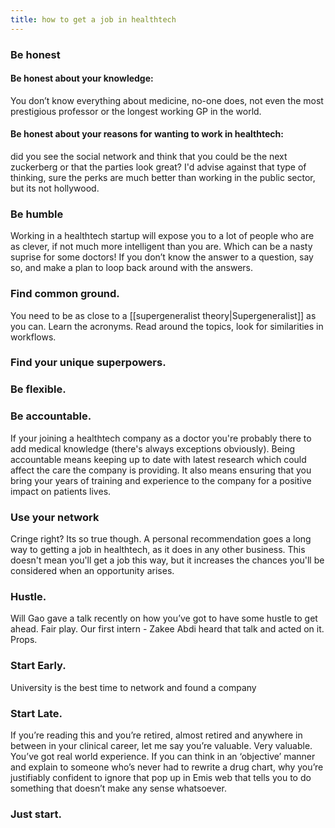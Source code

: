 ```yaml
---
title: how to get a job in healthtech
---
```


### Be honest

#### Be honest about your knowledge:

You don’t know everything about medicine, no-one does, not even the most prestigious professor or the longest working GP in the world.

#### Be honest about your reasons for wanting to work in healthtech:

did you see the social network and think that you could be the next zuckerberg or that the parties look great? I'd advise against that type of thinking, sure the perks are much better than working in the public sector, but its not hollywood.

### Be humble

Working in a healthtech startup will expose you to a lot of people who are as clever, if not much more intelligent than you are. Which can be a nasty suprise for some doctors! If you don’t know the answer to a question, say so, and make a plan to loop back around with the answers.

### Find common ground.

You need to be as close to a [[supergeneralist theory|Supergeneralist]] as you can. Learn the acronyms. Read around the topics, look for similarities in workflows.

### Find your unique superpowers.

### Be flexible.

### Be accountable.

If your joining a healthtech company as a doctor you're probably there to add medical knowledge (there's always exceptions obviously). Being accountable means keeping up to date with latest research which could affect the care the company is providing. It also means ensuring that you bring your years of training and experience to the company for a positive impact on patients lives.

### Use your network

Cringe right? Its so true though. A personal recommendation goes a long way to getting a job in healthtech, as it does in any other business. This doesn't mean you'll get a job this way, but it increases the chances you'll be considered when an opportunity arises.

### Hustle.

Will Gao gave a talk recently on how you’ve got to have some hustle to get ahead. Fair play. Our first intern - Zakee Abdi heard that talk and acted on it. Props.

### Start Early.

University is the best time to network and found a company

### Start Late.

If you’re reading this and you’re retired, almost retired and anywhere in between in your clinical career, let me say you’re valuable. Very valuable. You’ve got real world experience. If you can think in an ‘objective’ manner and explain to someone who’s never had to rewrite a drug chart, why you’re justifiably confident to ignore that pop up in Emis web that tells you to do something that doesn’t make any sense whatsoever.

### Just start.
